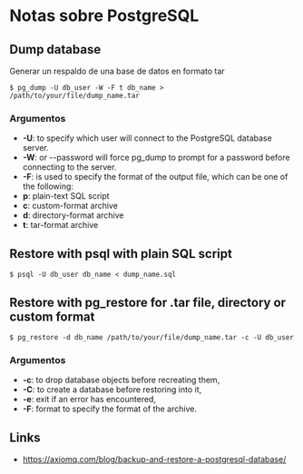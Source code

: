 # Notas sobre PostgreSQL

## Dump database

Generar un respaldo de una base de datos en formato tar

`$ pg_dump -U db_user -W -F t db_name > /path/to/your/file/dump_name.tar`

### Argumentos

- **-U**: to specify which user will connect to the PostgreSQL database server.
- **-W**: or --password will force pg_dump to prompt for a password before connecting to the server.
- **-F**: is used to specify the format of the output file, which can be one of the following:
- **p**: plain-text SQL script
- **c**: custom-format archive
- **d**: directory-format archive
- **t**: tar-format archive

## Restore with psql with plain SQL script

`$ psql -U db_user db_name < dump_name.sql`

## Restore with pg_restore for .tar file, directory or custom format

`$ pg_restore -d db_name /path/to/your/file/dump_name.tar -c -U db_user`

### Argumentos
- **-c**: to drop database objects before recreating them,
- **-C**: to create a database before restoring into it,
- **-e**: exit if an error has encountered,
- **-F**: format to specify the format of the archive.

## Links

- https://axiomq.com/blog/backup-and-restore-a-postgresql-database/
